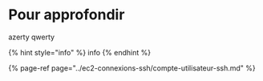 # Pour approfondir

azerty qwerty

{% hint style="info" %}
info
{% endhint %}

{% page-ref page="../ec2-connexions-ssh/compte-utilisateur-ssh.md" %}

